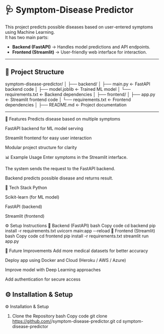# 🩺 Symptom-Disease Predictor  

This project predicts possible diseases based on user-entered symptoms using Machine Learning.  
It has two main parts:  

- **Backend (FastAPI)** → Handles model predictions and API endpoints.  
- **Frontend (Streamlit)** → User-friendly web interface for interaction.  

---

## 📂 Project Structure  

symptom-disease-predictor/
│
├── backend/
│ ├── main.py ← FastAPI backend code
│ ├── model.joblib ← Trained ML model
│ └── requirements.txt ← Backend dependencies
│
├── frontend/
│ ├── app.py ← Streamlit frontend code
│ └── requirements.txt ← Frontend dependencies
│
├── README.md ← Project documentation

---

📌 Features
Predicts disease based on multiple symptoms

FastAPI backend for ML model serving

Streamlit frontend for easy user interaction

Modular project structure for clarity

📊 Example Usage
Enter symptoms in the Streamlit interface.

The system sends the request to the FastAPI backend.

Backend predicts possible disease and returns result.

🚀 Tech Stack
Python

Scikit-learn (for ML model)

FastAPI (backend)

Streamlit (frontend)

⚙️ Setup Instructions
🔹 Backend (FastAPI)
bash
Copy code
cd backend
pip install -r requirements.txt
uvicorn main:app --reload
🔹 Frontend (Streamlit)
bash
Copy code
cd frontend
pip install -r requirements.txt
streamlit run app.py


🌟 Future Improvements
Add more medical datasets for better accuracy

Deploy app using Docker and Cloud (Heroku / AWS / Azure)

Improve model with Deep Learning approaches

Add authentication for secure access

## ⚙️ Installation & Setup  

⚙️ Installation & Setup
1. Clone the Repository
bash
Copy code
git clone https://github.com/<your-username>/symptom-disease-predictor.git
cd symptom-disease-predictor

